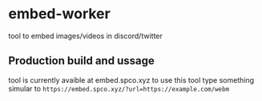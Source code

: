 # embed-worker
tool to embed images/videos in discord/twitter

## Production build and ussage

tool is currently avaible at embed.spco.xyz
to use this tool type something simular to `https://embed.spco.xyz/?url=https://example.com/webm`
